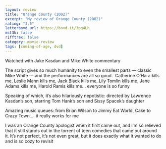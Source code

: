 ```yaml
---
layout: review
title: "Orange County (2002)"
excerpt: "My review of Orange County (2002)"
rating: "3.5"
letterboxd_url: https://boxd.it/3pq4Lh
mst3k: false
rifftrax: false
category: movie-review
tags: [coming-of-age, dvd]
---
```


Watched with Jake Kasdan and Mike White commentary

The script gives so much humanity to even the smallest parts — classic Mike White — and the performances are all so good.  Catherine O’Hara kills me, Leslie Mann kills me, Jack Black kills me, Lily Tomlin kills me, Jane Adams kills me, Harold Ramis kills me… everyone is so funny

Speaking of which, it’s also hilariously nepotistic: directed by Lawrence Kasdan’s son, starring Tom Hank’s son and Sissy Spacek’s daughter

Amazing music queues: from Brian Wilson to Jimmy Eat World, Cake to Crazy Town…. it really works for me

I was an Orange County apologist when it first came out, and I’m so relieved that it still stands out in the torrent of teen comedies that came out around it. It’s not perfect, it’s not even great, but it does exactly what it wanted to do and is so cozy to revisit
